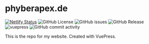 # phyberapex.de

[![Netlify Status](https://api.netlify.com/api/v1/badges/ce5a7bf0-58b6-4e55-9f36-e1f2d155aa39/deploy-status)](https://app.netlify.com/sites/nervous-booth-d6b845/deploys)
![GitHub License](https://img.shields.io/github/license/PhyberApex/phyberapex.de)
![GitHub issues](https://img.shields.io/github/issues/PhyberApex/phyberapex.de)
![GitHub Release](https://img.shields.io/github/v/release/PhyberApex/phyberapex.de)
![vuepress](https://img.shields.io/badge/vuepress-v2.x-green)
![GitHub commit activity](https://img.shields.io/github/commit-activity/m/PhyberApex/phyberapex.de)

This is the repo for my website. Created with VuePress.